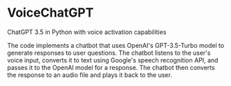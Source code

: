 # VoiceChatGPT
ChatGPT 3.5 in Python with voice activation capabilities

The code implements a chatbot that uses OpenAI's GPT-3.5-Turbo model to generate responses to user questions. 
The chatbot listens to the user's voice input, converts it to text using Google's speech recognition API, and passes it to the OpenAI model for a response. 
The chatbot then converts the response to an audio file and plays it back to the user.
